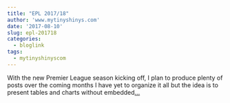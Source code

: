 ```yaml
---
title: "EPL 2017/18"
author: 'www.mytinyshinys.com'
date: '2017-08-10'
slug: epl-201718
categories:
  - bloglink
tags:
  - mytinyshinyscom
---
```


With the new Premier League season kicking off, I plan to produce plenty of posts over the coming months I have yet to organize it all but the idea is to present tables and charts without embedded[... <i class="fas fa-external-link-alt"></i>](https://www.mytinyshinys.com/2017/08/10/epl2018/)

